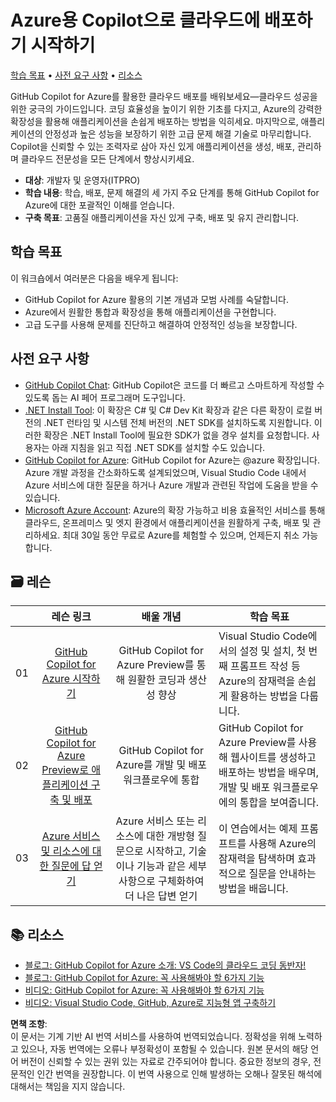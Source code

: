 # Azure용 Copilot으로 클라우드에 배포하기 시작하기

[학습 목표](../../../06-Using-GitHub-Copilot-for-Azure-to-Deploy-to-Cloud) • [사전 요구 사항](../../../06-Using-GitHub-Copilot-for-Azure-to-Deploy-to-Cloud) • [리소스](../../../06-Using-GitHub-Copilot-for-Azure-to-Deploy-to-Cloud)

GitHub Copilot for Azure를 활용한 클라우드 배포를 배워보세요—클라우드 성공을 위한 궁극의 가이드입니다. 코딩 효율성을 높이기 위한 기초를 다지고, Azure의 강력한 확장성을 활용해 애플리케이션을 손쉽게 배포하는 방법을 익히세요. 마지막으로, 애플리케이션의 안정성과 높은 성능을 보장하기 위한 고급 문제 해결 기술로 마무리합니다. Copilot을 신뢰할 수 있는 조력자로 삼아 자신 있게 애플리케이션을 생성, 배포, 관리하며 클라우드 전문성을 모든 단계에서 향상시키세요.

- **대상**: 개발자 및 운영자(ITPRO)
- **학습 내용**: 학습, 배포, 문제 해결의 세 가지 주요 단계를 통해 GitHub Copilot for Azure에 대한 포괄적인 이해를 얻습니다.
- **구축 목표**: 고품질 애플리케이션을 자신 있게 구축, 배포 및 유지 관리합니다.

<a name="Learn"/>

## 학습 목표

이 워크숍에서 여러분은 다음을 배우게 됩니다:

- GitHub Copilot for Azure 활용의 기본 개념과 모범 사례를 숙달합니다.
- Azure에서 원활한 통합과 확장성을 통해 애플리케이션을 구현합니다.
- 고급 도구를 사용해 문제를 진단하고 해결하여 안정적인 성능을 보장합니다.

<a name="pre-req"/>

## 사전 요구 사항

- [GitHub Copilot Chat](https://marketplace.visualstudio.com/items?itemName=GitHub.copilot): GitHub Copilot은 코드를 더 빠르고 스마트하게 작성할 수 있도록 돕는 AI 페어 프로그래머 도구입니다.
- [.NET Install Tool](https://marketplace.visualstudio.com/items?itemName=ms-dotnettools.vscode-dotnet-runtime): 이 확장은 C# 및 C# Dev Kit 확장과 같은 다른 확장이 로컬 버전의 .NET 런타임 및 시스템 전체 버전의 .NET SDK를 설치하도록 지원합니다. 이러한 확장은 .NET Install Tool에 필요한 SDK가 없을 경우 설치를 요청합니다. 사용자는 아래 지침을 읽고 직접 .NET SDK를 설치할 수도 있습니다.
- [GitHub Copilot for Azure](https://marketplace.visualstudio.com/items?itemName=ms-azuretools.vscode-azure-github-copilot): GitHub Copilot for Azure는 @azure 확장입니다. Azure 개발 과정을 간소화하도록 설계되었으며, Visual Studio Code 내에서 Azure 서비스에 대한 질문을 하거나 Azure 개발과 관련된 작업에 도움을 받을 수 있습니다.
- [Microsoft Azure Account](https://azure.microsoft.com/pricing/purchase-options/azure-account): Azure의 확장 가능하고 비용 효율적인 서비스를 통해 클라우드, 온프레미스 및 엣지 환경에서 애플리케이션을 원활하게 구축, 배포 및 관리하세요. 최대 30일 동안 무료로 Azure를 체험할 수 있으며, 언제든지 취소 가능합니다.

<a name="book"/>

## 🗃️ 레슨
|       |              레슨 링크              |                       배울 개념                       |                     학습 목표                 |                             
| :---: | :------------------------------------: | :---------------------------------------------------------: | ----------------------------------------------------------- |
| 01 | [GitHub Copilot for Azure 시작하기](https://github.com/microsoft/mastering-github-copilot-for-dotnet-csharp-developers/blob/main/06-Using-GitHub-Copilot-for-Azure-to-Deploy-to-Cloud/01-Getting-Started-with-GitHub-Copilot-for-Azure.md) | GitHub Copilot for Azure Preview를 통해 원활한 코딩과 생산성 향상 | Visual Studio Code에서의 설정 및 설치, 첫 번째 프롬프트 작성 등 Azure의 잠재력을 손쉽게 활용하는 방법을 다룹니다. |
| 02 | [GitHub Copilot for Azure Preview로 애플리케이션 구축 및 배포](https://github.com/microsoft/mastering-github-copilot-for-dotnet-csharp-developers/blob/main/06-Using-GitHub-Copilot-for-Azure-to-Deploy-to-Cloud/02-Build-and-deploy-your-application-with-GitHub-Copilot-for-Azure.md) | GitHub Copilot for Azure를 개발 및 배포 워크플로우에 통합 | GitHub Copilot for Azure Preview를 사용해 웹사이트를 생성하고 배포하는 방법을 배우며, 개발 및 배포 워크플로우에의 통합을 보여줍니다. | 
| 03 | [Azure 서비스 및 리소스에 대한 질문에 답 얻기](https://github.com/microsoft/mastering-github-copilot-for-dotnet-csharp-developers/blob/main/06-Using-GitHub-Copilot-for-Azure-to-Deploy-to-Cloud/03-Get-Answers-to-your-Questions-about-Azure-Services-and-Resources.md) | Azure 서비스 또는 리소스에 대한 개방형 질문으로 시작하고, 기술이나 기능과 같은 세부 사항으로 구체화하여 더 나은 답변 얻기 | 이 연습에서는 예제 프롬프트를 사용해 Azure의 잠재력을 탐색하며 효과적으로 질문을 안내하는 방법을 배웁니다. | 

## :books: 리소스

- [블로그: GitHub Copilot for Azure 소개: VS Code의 클라우드 코딩 동반자!](https://techcommunity.microsoft.com/t5/microsoft-developer-community/introducing-github-copilot-for-azure-your-cloud-coding-companion/ba-p/4127644)
- [블로그: GitHub Copilot for Azure: 꼭 사용해봐야 할 6가지 기능](https://techcommunity.microsoft.com/t5/microsoft-developer-community/github-copilot-for-azure-6-must-try-features/ba-p/4283126)
- [비디오: GitHub Copilot for Azure: 꼭 사용해봐야 할 6가지 기능](https://youtube.com/playlist?list=PLlrxD0HtieHgdwrN6ooxApdfBKTJK7465&si=9rl-kNItvFPeqhwa)
- [비디오: Visual Studio Code, GitHub, Azure로 지능형 앱 구축하기](https://youtu.be/30OpmbWL1t8?si=FvkRqa-wxTHaU3qA&t=1024)

**면책 조항**:  
이 문서는 기계 기반 AI 번역 서비스를 사용하여 번역되었습니다. 정확성을 위해 노력하고 있으나, 자동 번역에는 오류나 부정확성이 포함될 수 있습니다. 원본 문서의 해당 언어 버전이 신뢰할 수 있는 권위 있는 자료로 간주되어야 합니다. 중요한 정보의 경우, 전문적인 인간 번역을 권장합니다. 이 번역 사용으로 인해 발생하는 오해나 잘못된 해석에 대해서는 책임을 지지 않습니다.  